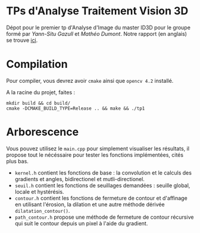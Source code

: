 # TPs d'Analyse Traitement Vision 3D

Dépot pour le premier tp d'Analyse d'Image du master ID3D pour le groupe formé par *Yann-Situ Gazull* et *Mathéo Dumont*.
Notre rapport (en anglais) se trouve [ici](rapport_tp1.pdf).

# Compilation
Pour compiler, vous devrez avoir `cmake` ainsi que `opencv 4.2` installé.

A la racine du projet, faites :
```
mkdir build && cd build/
cmake -DCMAKE_BUILD_TYPE=Release .. && make && ./tp1
```

# Arborescence

Vous pouvez utilisez le `main.cpp` pour simplement visualiser les résultats, il propose tout le nécéssaire pour tester les fonctions implémentées, cités plus bas.

* `kernel.h` contient les fonctions de base : la convolution et le calculs des gradients et angles, bidirectionel et mutli-directionel.
* `seuil.h` contient les fonctions de seuillages demandées : seuille global, locale et hystérésis.
* `contour.h` contient les fonctions de fermeture de contour et d'affinage en utilisant l'érosion, la dilation et une autre méthode dérivée `dilatation_contour()`.
* `path_contour.h` propose une méthode de fermeture de contour récursive qui suit le contour depuis un pixel à l'aide du gradient.
